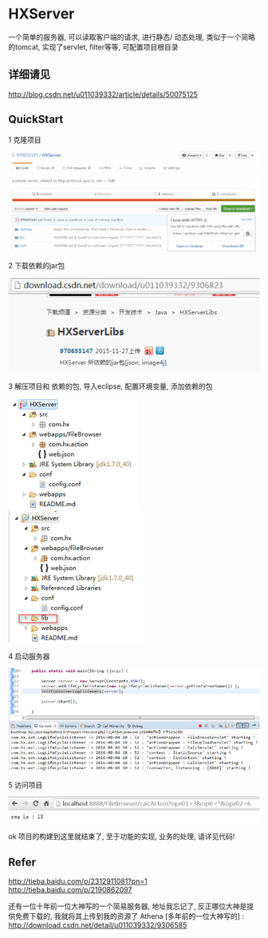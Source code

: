 ﻿HXServer
====
一个简单的服务器, 可以读取客户端的请求, 进行静态/ 动态处理, 类似于一个简略的tomcat, 实现了servlet, filter等等, 可配置项目根目录


详细请见 
---
http://blog.csdn.net/u011039332/article/details/50075125


QuickStart
---
1 克隆项目

![design_picure](https://raw.githubusercontent.com/970655147/HXServer/master/readMeRes/1st_clone.png)


2 下载依赖的jar包

![design_picure](https://raw.githubusercontent.com/970655147/HXServer/master/readMeRes/2nd_downloadJars.png)


3 解压项目和 依赖的包, 导入eclipse, 配置环境变量, 添加依赖的包

![design_picure](https://raw.githubusercontent.com/970655147/HXServer/master/readMeRes/3rd_confEnvStart.png)
![design_picure](https://raw.githubusercontent.com/970655147/HXServer/master/readMeRes/3rd_confEnvEnd.png)


4 启动服务器

![design_picure](https://raw.githubusercontent.com/970655147/HXServer/master/readMeRes/4th_startServer.png)


5 访问项目

![design_picure](https://raw.githubusercontent.com/970655147/HXServer/master/readMeRes/5th_visit.png)

ok 项目的构建到这里就结束了, 至于功能的实现, 业务的处理, 请详见代码!


Refer
---
http://tieba.baidu.com/p/2312911081?pn=1 
http://tieba.baidu.com/p/2190862097 

还有一位十年前一位大神写的一个简易服务器, 地址我忘记了, 反正哪位大神是提供免费下载的, 我就将其上传到我的资源了
Athena [多年前的一位大神写的] : http://download.csdn.net/detail/u011039332/9306585

